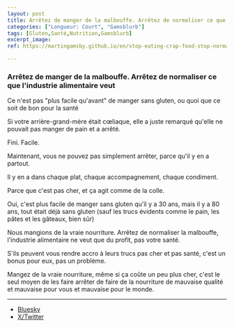 ```yaml
---
layout: post
title: Arrêtez de manger de la malbouffe. Arrêtez de normaliser ce que l'industrie alimentaire veut
categories: ["Longueur: Court", "Gamsblurb"]
tags: [Gluten,Santé,Nutrition,Gamsblurb]
excerpt_image: 
ref: https://martingamsby.github.io/en/stop-eating-crap-food-stop-normalizing-what-the-food-industry-wants

---
```


### **Arrêtez de manger de la malbouffe. Arrêtez de normaliser ce que l'industrie alimentaire veut**

Ce n'est pas "plus facile qu'avant" de manger sans gluten, ou quoi que ce soit de bon pour la santé

Si votre arrière-grand-mère était cœliaque, elle a juste remarqué qu'elle ne pouvait pas manger de pain et a arrêté.

Fini. Facile.

Maintenant, vous ne pouvez pas simplement arrêter, parce qu'il y en a partout.

Il y en a dans chaque plat, chaque accompagnement, chaque condiment.

Parce que c'est pas cher, et ça agit comme de la colle.

Oui, c'est plus facile de manger sans gluten qu'il y a 30 ans, mais il y a 80 ans, tout était déjà sans gluten (sauf les trucs évidents comme le pain, les pâtes et les gâteaux, bien sûr)

Nous mangions de la vraie nourriture. Arrêtez de normaliser la malbouffe, l'industrie alimentaire ne veut que du profit, pas votre santé.

S'ils peuvent vous rendre accro à leurs trucs pas cher et pas santé, c'est un bonus pour eux, pas un problème.

Mangez de la vraie nourriture, même si ça coûte un peu plus cher, c'est le seul moyen de les faire arrêter de faire de la nourriture de mauvaise qualité et mauvaise pour vous et mauvaise pour le monde.

---

- [Bluesky](https://bsky.app/profile/martin-gamsby.bsky.social/post/3ld4ih4sxkt2i)
- [X/Twitter](https://twitter.com/user/status/1867216297760567441)

